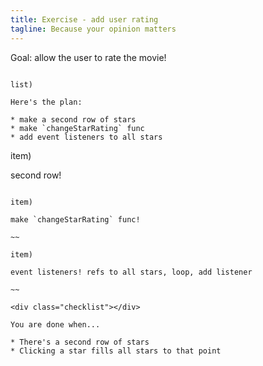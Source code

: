 ```yaml
---
title: Exercise - add user rating
tagline: Because your opinion matters
---
```


<div class="goal"></div>

Goal: allow the user to rate the movie!

~~~

list)

Here's the plan:

* make a second row of stars
* make `changeStarRating` func
* add event listeners to all stars

~~~

item)

second row!

~~~

item)

make `changeStarRating` func!

~~

item)

event listeners! refs to all stars, loop, add listener

~~

<div class="checklist"></div>

You are done when...

* There's a second row of stars
* Clicking a star fills all stars to that point
